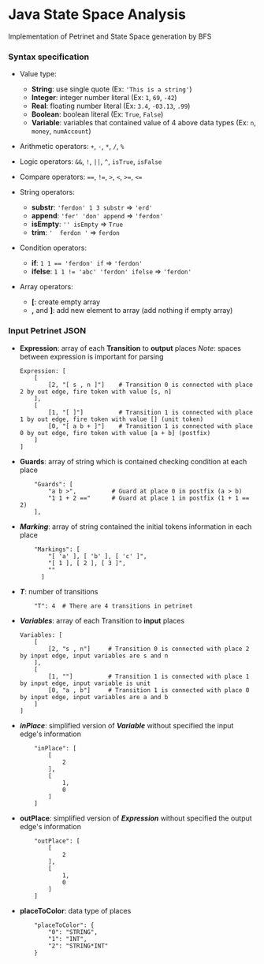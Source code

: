 # Java State Space Analysis

Implementation of Petrinet and State Space generation by BFS

### Syntax specification
- Value type: 
    - **String**: use single quote                                          (Ex: `'This is a string'`)
    - **Integer**: integer number literal                                   (Ex: `1`, `69`, `-42`)
    - **Real**: floating number literal                                     (Ex: `3.4`, `-03.13`, `.99`)
    - **Boolean**: boolean literal                                          (Ex: `True`, `False`)
    - **Variable**: variables that contained value of 4 above data types    (Ex: `n`, `money`, `numAccount`)


- Arithmetic operators:     `+`, `-`, `*`, `/`, `%`
- Logic operators:          `&&`, `!`, `||`, `^`, `isTrue`, `isFalse`
- Compare operators:        `==`, `!=`, `>`, `<`, `>=`, `<=`
- String operators: 
    - **substr**:           `'ferdon' 1 3 substr` => `'erd'`
    - **append**:           `'fer' 'don' append` => `'ferdon'`
    - **isEmpty**:          `'' isEmpty` => `True`
    - **trim**:             `'  ferdon '` => `ferdon`
- Condition operators: 
    - **if**:              `1 1 == 'ferdon' if` => `'ferdon'`
    - **ifelse**:          `1 1 != 'abc' 'ferdon' ifelse` => `'ferdon'`
- Array operators: 
    - **[**: create empty array
    - **,** and **]**: add new element to array (add nothing if empty array)

### Input Petrinet JSON
- **Expression**: array of each **Transition** to **output** places
    *Note*: spaces between expression is important for parsing
    ```
    Expression: [
        [
            [2, "[ s , n ]"]    # Transition 0 is connected with place 2 by out edge, fire token with value [s, n]
        ],
        [
            [1, "[ ]"]          # Transition 1 is connected with place 1 by out edge, fire token with value [] (unit token)
            [0, "[ a b + ]"]    # Transition 1 is connected with place 0 by out edge, fire token with value [a + b] (postfix)
        ]
    ]
    ```

-   **Guards**: array of string which is contained checking condition at each place
    ```
        "Guards": [
            "a b >",          # Guard at place 0 in postfix (a > b)
            "1 1 + 2 =="      # Guard at place 1 in postfix (1 + 1 == 2)
        ],
    ```
-   ***Marking***: array of string contained the initial tokens information in each place
    ```
        "Markings": [
            "[ 'a' ], [ 'b' ], [ 'c' ]",
            "[ 1 ], [ 2 ], [ 3 ]",
            ""
          ]
    ```
-   ***T***: number of transitions
    ```
        "T": 4  # There are 4 transitions in petrinet
    ```
-   ***Variables***: array of each Transition to **input** places
    ```
    Variables: [
        [
            [2, "s , n"]     # Transition 0 is connected with place 2 by input edge, input variables are s and n
        ],
        [
            [1, ""]          # Transition 1 is connected with place 1 by input edge, input variable is unit
            [0, "a , b"]     # Transition 1 is connected with place 0 by input edge, input variables are a and b
        ]
    ]
    ```
-   ***inPlace***: simplified version of ***Variable*** without specified the input edge's information
    ```
        "inPlace": [
            [
                2
            ], 
            [
                1,
                0
            ]
        ]
    ```
-   **outPlace**: simplified version of ***Expression*** without specified the output edge's information
    ```
        "outPlace": [
            [
                2
            ], 
            [
                1,
                0
            ]
        ]
    ```
-   **placeToColor**: data type of places
    ```
        "placeToColor": {
            "0": "STRING",
            "1": "INT",
            "2": "STRING*INT"
        }
    ```